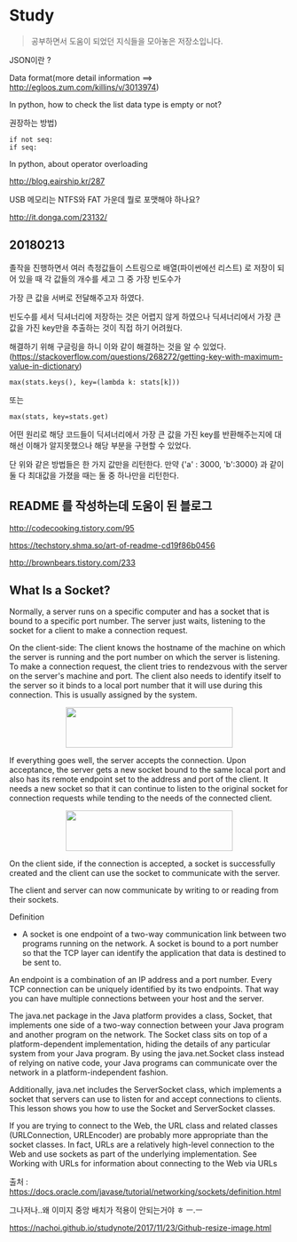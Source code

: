 # Study

>공부하면서 도움이 되었던 지식들을 모아놓은 저장소입니다.

JSON이란 ?

Data format(more detail information ==> http://egloos.zum.com/killins/v/3013974)<br>

In python, how to check the list data type is empty or not?

권장하는 방법)
``` 
if not seq:
if seq:
```
In python, about operator overloading

http://blog.eairship.kr/287

USB 메모리는 NTFS와 FAT 가운데 뭘로 포맷해야 하나요?

http://it.donga.com/23132/

## 20180213
졸작을 진행하면서 여러 측정값들이 스트링으로 배열(파이썬에선 리스트) 로 저장이 되어 있을 때 각 값들의 개수를 세고 그 중 가장 빈도수가<br>

가장 큰 값을 서버로 전달해주고자 하였다.<br>

빈도수를 세서 딕셔너리에 저장하는 것은 어렵지 않게 하였으나 딕셔너리에서 가장 큰 값을 가진 key만을 추출하는 것이 직접 하기 어려웠다.<br>

해결하기 위해 구글링을 하니 이와 같이 해결하는 것을 알 수 있었다.<br> (https://stackoverflow.com/questions/268272/getting-key-with-maximum-value-in-dictionary)

```
max(stats.keys(), key=(lambda k: stats[k]))
```

또는

```
max(stats, key=stats.get)
```

어떤 원리로 해당 코드들이 딕셔너리에서 가장 큰 값을 가진 key를 반환해주는지에 대해선 이해가 알지못했으나 해당 부분을 구현할 수 있었다.<br>

단 위와 같은 방법들은 한 가지 값만을 리턴한다. 만약 {'a' : 3000, 'b':3000} 과 같이 둘 다 최대값을 가졌을 때는 둘 중 하나만을 리턴한다.<br>


## README 를 작성하는데 도움이 된 블로그

http://codecooking.tistory.com/95

https://techstory.shma.so/art-of-readme-cd19f86b0456

http://brownbears.tistory.com/233

## What Is a Socket?

Normally, a server runs on a specific computer and has a socket that is bound to a specific port number. The server just waits, listening to the socket for a client to make a connection request.

On the client-side: The client knows the hostname of the machine on which the server is running and the port number on which the server is listening. To make a connection request, the client tries to rendezvous with the server on the server's machine and port. The client also needs to identify itself to the server so it binds to a local port number that it will use during this connection. This is usually assigned by the system.

<center><img src="https://docs.oracle.com/javase/tutorial/figures/networking/5connect.gif" width="301" height="73"></center>

If everything goes well, the server accepts the connection. Upon acceptance, the server gets a new socket bound to the same local port and also has its remote endpoint set to the address and port of the client. It needs a new socket so that it can continue to listen to the original socket for connection requests while tending to the needs of the connected client.

<center><img src="https://docs.oracle.com/javase/tutorial/figures/networking/6connect.gif" width="301" height="73"></center>

On the client side, if the connection is accepted, a socket is successfully created and the client can use the socket to communicate with the server.

The client and server can now communicate by writing to or reading from their sockets.

Definition
- A socket is one endpoint of a two-way communication link between two programs running on the network. A socket is bound to a port number so that the TCP layer can identify the application that data is destined to be sent to.

An endpoint is a combination of an IP address and a port number. Every TCP connection can be uniquely identified by its two endpoints. That way you can have multiple connections between your host and the server.

The java.net package in the Java platform provides a class, Socket, that implements one side of a two-way connection between your Java program and another program on the network. The Socket class sits on top of a platform-dependent implementation, hiding the details of any particular system from your Java program. By using the java.net.Socket class instead of relying on native code, your Java programs can communicate over the network in a platform-independent fashion.

Additionally, java.net includes the ServerSocket class, which implements a socket that servers can use to listen for and accept connections to clients. This lesson shows you how to use the Socket and ServerSocket classes.

If you are trying to connect to the Web, the URL class and related classes (URLConnection, URLEncoder) are probably more appropriate than the socket classes. In fact, URLs are a relatively high-level connection to the Web and use sockets as part of the underlying implementation. See Working with URLs for information about connecting to the Web via URLs<br>

출처 : https://docs.oracle.com/javase/tutorial/networking/sockets/definition.html

그나저나..왜 이미지 중앙 배치가 적용이 안되는거야 ㅎ ㅡ.ㅡ<br>

https://nachoi.github.io/studynote/2017/11/23/Github-resize-image.html


